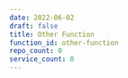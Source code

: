 ```yaml
---
date: 2022-06-02
draft: false
title: Other Function
function_id: other-function
repo_count: 0
service_count: 0
---
```



